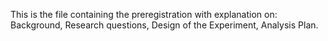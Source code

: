 This is the file containing the preregistration with explanation on:
Background,
Research questions,
Design of the Experiment,
Analysis Plan.
